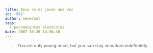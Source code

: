 ```yaml
---
title: Sólo se es joven una vez
id: '561'
author: neverbot
tags:
  - pensamientos aleatorios
date: 2007-10-26 14:56:30
---
```


> You are only young once, but you can stay immature indefinitely.